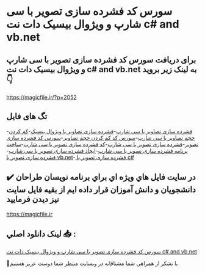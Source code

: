 # سورس کد فشرده سازی تصویر با سی شارپ و ویژوال بیسیک دات نت c# and vb.net

## برای دریافت سورس کد فشرده سازی تصویر با سی شارپ و ویژوال بیسیک دات نت c# and vb.net به لینک زیر بروید 👇

https://magicfile.ir/?p=2052

## تگ های فایل

-[فشرده سازی تصاویر با سی شارپ](https://magicfile.ir/product/%d8%b3%d9%88%d8%b1%d8%b3-%da%a9%d8%af-%d9%81%d8%b4%d8%b1%d8%af%d9%87-%d8%b3%d8%a7%d8%b2%d9%8a-%d8%aa%d8%b5%d9%88%d9%8a%d8%b1-%d8%a8%d8%a7-%d8%b3%d9%8a-%d8%b4%d8%a7%d8%b1%d9%be/)-[فشرده سازی تصاویر با ویژوال بیسیک](https://magicfile.ir/product/%d8%b3%d9%88%d8%b1%d8%b3-%da%a9%d8%af-%d9%81%d8%b4%d8%b1%d8%af%d9%87-%d8%b3%d8%a7%d8%b2%d9%8a-%d8%aa%d8%b5%d9%88%d9%8a%d8%b1-%d8%a8%d8%a7-%d8%b3%d9%8a-%d8%b4%d8%a7%d8%b1%d9%be/)-[کم کردن حجم تصاویر با سی شارپ](https://magicfile.ir/product/%d8%b3%d9%88%d8%b1%d8%b3-%da%a9%d8%af-%d9%81%d8%b4%d8%b1%d8%af%d9%87-%d8%b3%d8%a7%d8%b2%d9%8a-%d8%aa%d8%b5%d9%88%d9%8a%d8%b1-%d8%a8%d8%a7-%d8%b3%d9%8a-%d8%b4%d8%a7%d8%b1%d9%be/)-[سورس کد کم کردن حجم تصاویر](https://magicfile.ir/product/%d8%b3%d9%88%d8%b1%d8%b3-%da%a9%d8%af-%d9%81%d8%b4%d8%b1%d8%af%d9%87-%d8%b3%d8%a7%d8%b2%d9%8a-%d8%aa%d8%b5%d9%88%d9%8a%d8%b1-%d8%a8%d8%a7-%d8%b3%d9%8a-%d8%b4%d8%a7%d8%b1%d9%be/)-[سورس کد فشرده سازی تصویر](https://magicfile.ir/product/%d8%b3%d9%88%d8%b1%d8%b3-%da%a9%d8%af-%d9%81%d8%b4%d8%b1%d8%af%d9%87-%d8%b3%d8%a7%d8%b2%d9%8a-%d8%aa%d8%b5%d9%88%d9%8a%d8%b1-%d8%a8%d8%a7-%d8%b3%d9%8a-%d8%b4%d8%a7%d8%b1%d9%be/)-[فشرده سازی تصویر با سی شارپ](https://magicfile.ir/product/%d8%b3%d9%88%d8%b1%d8%b3-%da%a9%d8%af-%d9%81%d8%b4%d8%b1%d8%af%d9%87-%d8%b3%d8%a7%d8%b2%d9%8a-%d8%aa%d8%b5%d9%88%d9%8a%d8%b1-%d8%a8%d8%a7-%d8%b3%d9%8a-%d8%b4%d8%a7%d8%b1%d9%be/)-[کد فشرده سازی تصویر با سی شارپ](https://magicfile.ir/product/%d8%b3%d9%88%d8%b1%d8%b3-%da%a9%d8%af-%d9%81%d8%b4%d8%b1%d8%af%d9%87-%d8%b3%d8%a7%d8%b2%d9%8a-%d8%aa%d8%b5%d9%88%d9%8a%d8%b1-%d8%a8%d8%a7-%d8%b3%d9%8a-%d8%b4%d8%a7%d8%b1%d9%be/)-[ساخت برنامه فشرده سازی تصویر با سی شارپ](https://magicfile.ir/product/%d8%b3%d9%88%d8%b1%d8%b3-%da%a9%d8%af-%d9%81%d8%b4%d8%b1%d8%af%d9%87-%d8%b3%d8%a7%d8%b2%d9%8a-%d8%aa%d8%b5%d9%88%d9%8a%d8%b1-%d8%a8%d8%a7-%d8%b3%d9%8a-%d8%b4%d8%a7%d8%b1%d9%be/)-[ایجاد فشرده سازی تصویر با سی شارپ](https://magicfile.ir/product/%d8%b3%d9%88%d8%b1%d8%b3-%da%a9%d8%af-%d9%81%d8%b4%d8%b1%d8%af%d9%87-%d8%b3%d8%a7%d8%b2%d9%8a-%d8%aa%d8%b5%d9%88%d9%8a%d8%b1-%d8%a8%d8%a7-%d8%b3%d9%8a-%d8%b4%d8%a7%d8%b1%d9%be/)-[ فشرده سازی تصویر با vb.net](https://magicfile.ir/product/%d8%b3%d9%88%d8%b1%d8%b3-%da%a9%d8%af-%d9%81%d8%b4%d8%b1%d8%af%d9%87-%d8%b3%d8%a7%d8%b2%d9%8a-%d8%aa%d8%b5%d9%88%d9%8a%d8%b1-%d8%a8%d8%a7-%d8%b3%d9%8a-%d8%b4%d8%a7%d8%b1%d9%be/)-[ فشرده سازی تصویر با c#](https://magicfile.ir/product/%d8%b3%d9%88%d8%b1%d8%b3-%da%a9%d8%af-%d9%81%d8%b4%d8%b1%d8%af%d9%87-%d8%b3%d8%a7%d8%b2%d9%8a-%d8%aa%d8%b5%d9%88%d9%8a%d8%b1-%d8%a8%d8%a7-%d8%b3%d9%8a-%d8%b4%d8%a7%d8%b1%d9%be/)

## ✔️ در سايت فايل هاي ويژه اي براي برنامه نويسان طراحان دانشجويان و دانش آموزان قرار داده ايم از بقيه فايل سايت نيز ديدن فرماييد

https://magicfile.ir


## لينک دانلود اصلي 📥 :

[سورس کد فشرده سازی تصویر با سی شارپ و ویژوال بیسیک دات نت c# and vb.net](https://magicfile.ir/product/%d8%b3%d9%88%d8%b1%d8%b3-%da%a9%d8%af-%d9%81%d8%b4%d8%b1%d8%af%d9%87-%d8%b3%d8%a7%d8%b2%d9%8a-%d8%aa%d8%b5%d9%88%d9%8a%d8%b1-%d8%a8%d8%a7-%d8%b3%d9%8a-%d8%b4%d8%a7%d8%b1%d9%be/) 


🙏با تشکر از همراهي شما مشتاقانه در وبسایت منتظر شما دوست عزیز هستیم

